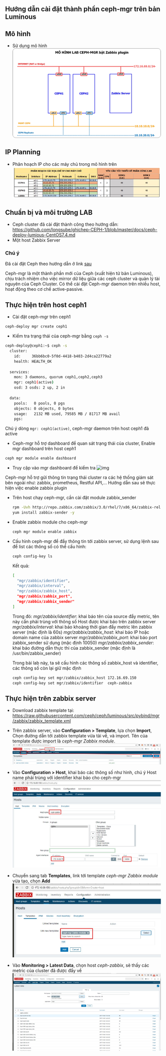## Hướng dẫn cài đặt thành phần ceph-mgr trên bản Luminous

## Mô hình 
- Sử dụng mô hình
![img](../../../images/ceph_luminous/ceph-mgr-zabbix.jpg)

## IP Planning
- Phân hoạch IP cho các máy chủ trong mô hình trên
![img](../../../images/ceph_luminous/ceph-mgr-zabbix-ip.jpg)

## Chuẩn bị và môi trường LAB
- Ceph cluster đã cài đặt thành công theo hướng dẫn: https://github.com/longsube/ghichep-CEPH-1/blob/master/docs/ceph-deploy-lumious-CentOS7.4.md
 - Một host Zabbix Server

### Chú ý
Đã cài đặt Ceph theo hướng dẫn ở link [sau](2.ceph-deploy-lumious-CentOS7.4.md)

Ceph-mgr là một thành phần mới của Ceph (xuất hiện từ bản Luminous), chịu trách nhiệm cho việc mirror dữ liệu giữa các ceph cluster và quản lý tài nguyên của Ceph Cluster. Có thể cài đặt Ceph-mgr daemon trên nhiều host, hoạt động theo cơ chế active-passive.

## Thực hiện trên host ceph1 

- Cài đặt ceph-mgr trên ceph1
```sh
ceph-deploy mgr create ceph1
```
- Kiểm tra trạng thái của ceph-mgr bằng `ceph -s`
```sh
ceph-deploy@ceph1:~$ ceph -s
  cluster:
    id:     36bb6bc0-5f0d-4418-b403-2d4ca22779a2
    health: HEALTH_OK
 
  services:
    mon: 3 daemons, quorum ceph1,ceph2,ceph3
    mgr: ceph1(active)
    osd: 3 osds: 2 up, 2 in
 
  data:
    pools:   0 pools, 0 pgs
    objects: 0 objects, 0 bytes
    usage:   2132 MB used, 79585 MB / 81717 MB avail
    pgs:     
```
Chú ý dòng `mgr: ceph1(active)`, ceph-mgr daemon trên host ceph1 đã active

- Ceph-mgr hỗ trợ dashboard để quan sát trạng thái của cluster, Enable mgr dashboard trên host ceph1
```sh
ceph mgr module enable dashboard
```

- Truy cập vào mgr dashboard để kiểm tra
![img](../images/ceph_luminous/ceph_mgr_1.jpg)

Ceph-mgr hỗ trợ gửi thông tin trạng thái cluster ra các hệ thống giám sát bên ngoài như: zabbix, prometheus, Restful API,... Hướng dẫn sau sẽ thực hiện việc enable zabbix plugin

- Trên host chạy ceph-mgr, cần cài đặt module zabbix_sender
  ```sh
  rpm -Uvh http://repo.zabbix.com/zabbix/3.0/rhel/7/x86_64/zabbix-release-3.0-1.el7.noarch.rpm
  yum install zabbix-sender -y
  ```
- Enable zabbix module cho ceph-mgr
  ```sh
  ceph mgr module enable zabbix
  ```
- Cấu hình ceph-mgr để đẩy thông tin tới zabbix server, sử dụng lệnh sau để list các thông số có thể cấu hình:
  ```sh
  ceph config-key ls
  ```
  Kết quả:
  ```sh
  [
    "mgr/zabbix/identifier",
    "mgr/zabbix/interval",
    "mgr/zabbix/zabbix_host",
    "mgr/zabbix/zabbix_port",
    "mgr/zabbix/zabbix_sender"
  ]
  ```
  Trong đó:
  *mgr/zabbix/identifier*: khai báo tên của source đẩy metric, tên này cần phải trùng với thông số Host được khai báo trên zabbix server
  *mgr/zabbix/interval*: khai báo khoảng thời gian đẩy metric lên zabbix server (mặc định là 60s)
  *mgr/zabbix/zabbix_host*: khai báo IP hoặc domain name của zabbix server
  *mgr/zabbix/zabbix_port*: khai báo port zabbix_sender sử dụng (mặc định 10050)
  *mgr/zabbix/zabbix_sender*: khai báo đường dẫn thực thi của zabbix_sender (mặc định là /usr/bin/zabbix_sender)

  Trong bài lab này, ta sẽ cấu hình các thông số zabbix_host và identifier, các thông số còn lại giữ mặc định
  ```sh
  ceph config-key set mgr/zabbix/zabbix_host 172.16.69.150
  ceph config-key set mgr/zabbix/identifier  ceph-zabbix
  ```

## Thực hiện trên zabbix server
- Download zabbix template tại: https://raw.githubusercontent.com/ceph/ceph/luminous/src/pybind/mgr/zabbix/zabbix_template.xml
- Trên zabbix server, vào **Configuration > Template**, lựa chọn **Import**, Chọn đường dẫn tới zabbix template vừa tải về, và import. Tên của template được import là *ceph-mgr Zabbix module*.
![img](../../../images/ceph_luminous/ceph_mgr_2.jpg)

- Vào **Configuration > Host**, khai báo các thông số như hình, chú ý Host name phải trùng với identifier khai báo cho ceph-mgr
![img](../../../images/ceph_luminous/ceph_mgr_3.jpg)

- Chuyển sang tab **Templates**, link tới template *ceph-mgr Zabbix module* vừa tạo, chọn **Add**
![img](../../../images/ceph_luminous/ceph_mgr_4.jpg)

- Vào **Monitoring > Latest Data**, chọn host *ceph-zabbix*, sẽ thấy các metric của cluster đã được đẩy về
![img](../../../images/ceph_luminous/ceph_mgr_5.jpg)








